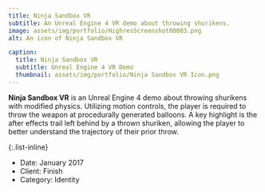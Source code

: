 ```yaml
---
title: Ninja Sandbox VR
subtitle: An Unreal Engine 4 VR demo about throwing shurikens.
image: assets/img/portfolio/HighresScreenshot00003.png
alt: An icon of Ninja Sandbox VR

caption:
  title: Ninja Sandbox VR
  subtitle: Unreal Engine 4 VR Demo
  thumbnail: assets/img/portfolio/Ninja Sandbox VR Icon.png
---
```

**Ninja Sandbox VR** is an Unreal Engine 4 demo about throwing shurikens with modified physics. Utilizing motion controls, the player is required to throw the weapon at procedurally generated balloons. A key highlight is the after effects trail left behind by a thrown shuriken, allowing the player to better understand the trajectory of their prior throw.

{:.list-inline}
- Date: January 2017
- Client: Finish
- Category: Identity


